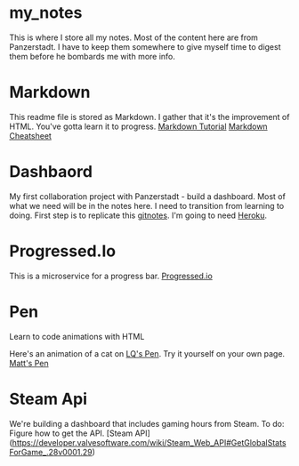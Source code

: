 # my_notes
This is where I store all my notes. Most of the content here are from Panzerstadt. I have to keep them somewhere to give myself time to digest them before he bombards me with more info. 

# Markdown
This readme file is stored as Markdown. I gather that it's the improvement of HTML. You've gotta learn it to progress. 
[Markdown Tutorial](https://www.markdowntutorial.com/lesson/1/)
[Markdown Cheatsheet](https://github.com/adam-p/markdown-here/wiki/Markdown-Cheatsheet)


# Dashbaord
My first collaboration project with Panzerstadt - build a dashboard. Most of what we need will be in the notes here. I need to transition from learning to doing.
First step is to replicate this [gitnotes](http://gitnotes.herokuapp.com/). 
I'm going to need [Heroku](https://dashboard.heroku.com/apps).

# Progressed.Io
This is a microservice for a progress bar. 
[Progressed.io](https://github.com/fehmicansaglam/progressed.io)

# Pen
Learn to code animations with HTML

Here's an animation of a cat on [LQ's Pen](https://codepen.io/panzerstadt/pen/gejzGV).
Try it yourself on your own page. [Matt's Pen](https://codepen.io/mayojich/pen/NYOXpm)

# Steam Api
We're building a dashboard that includes gaming hours from Steam.
To do: Figure how to get the API.
[Steam API] (https://developer.valvesoftware.com/wiki/Steam_Web_API#GetGlobalStatsForGame_.28v0001.29)
